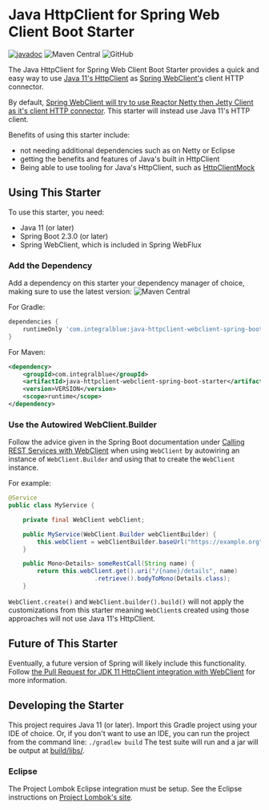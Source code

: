 # Java HttpClient for Spring Web Client Boot Starter
[![javadoc](https://javadoc.io/badge2/com.integralblue/java-httpclient-webclient-spring-boot-starter/javadoc.svg)](https://javadoc.io/doc/com.integralblue/java-httpclient-webclient-spring-boot-starter)
![Maven Central](https://img.shields.io/maven-central/v/com.integralblue/java-httpclient-webclient-spring-boot-starter)
![GitHub](https://img.shields.io/github/license/candrews/java-httpclient-webclient-spring-boot-starter)

The Java HttpClient for Spring Web Client Boot Starter provides a quick and easy way to use [Java 11's HttpClient](https://docs.oracle.com/en/java/javase/11/docs/api/java.net.http/java/net/http/HttpClient.html) as [Spring WebClient's](https://docs.spring.io/spring-boot/docs/2.3.4.RELEASE/reference/htmlsingle/#boot-features-webclient) client HTTP connector.

By default, [Spring WebClient will try to use Reactor Netty then Jetty Client as it's client HTTP connector](https://docs.spring.io/spring-boot/docs/2.3.4.RELEASE/reference/htmlsingle/#boot-features-webclient-runtime). This starter will instead use Java 11's HTTP client.

Benefits of using this starter include:
* not needing additional dependencies such as on Netty or Eclipse
* getting the benefits and features of Java's built in HttpClient
* Being able to use tooling for Java's HttpClient, such as [HttpClientMock](https://github.com/PGSSoft/HttpClientMock)

## Using This Starter
To use this starter, you need:
* Java 11 (or later)
* Spring Boot 2.3.0 (or later)
* Spring WebClient, which is included in Spring WebFlux

### Add the Dependency

Add a dependency on this starter your dependency manager of choice, making sure to use the latest version: ![Maven Central](https://img.shields.io/maven-central/v/com.integralblue/java-httpclient-webclient-spring-boot-starter)

For Gradle:
```groovy
dependencies {
	runtimeOnly 'com.integralblue:java-httpclient-webclient-spring-boot-starter:VERSION'
}
```

For Maven:
```xml
<dependency>
	<groupId>com.integralblue</groupId>
	<artifactId>java-httpclient-webclient-spring-boot-starter</artifactId>
	<version>VERSION</version>
    <scope>runtime</scope>
</dependency>
```

### Use the Autowired WebClient.Builder

Follow the advice given in the Spring Boot documentation under [Calling REST Services with WebClient](https://docs.spring.io/spring-boot/docs/2.3.4.RELEASE/reference/htmlsingle/#boot-features-webclient) when using `WebClient` by autowiring an instance of `WebClient.Builder` and using that to create the `WebClient` instance.

For example:
```java
@Service
public class MyService {

    private final WebClient webClient;

    public MyService(WebClient.Builder webClientBuilder) {
        this.webClient = webClientBuilder.baseUrl("https://example.org").build();
    }

    public Mono<Details> someRestCall(String name) {
        return this.webClient.get().uri("/{name}/details", name)
                        .retrieve().bodyToMono(Details.class);
    }
```

`WebClient.create()` and `WebClient.builder().build()` will not apply the customizations from this starter meaning `WebClient`s created using those approaches will not use Java 11's HttpClient.

## Future of This Starter
Eventually, a future version of Spring will likely include this functionality. Follow [the Pull Request for JDK 11 HttpClient integration with WebClient](https://github.com/spring-projects/spring-framework/pull/23432/) for more information.

## Developing the Starter
This project requires Java 11 (or later).
Import this Gradle project using your IDE of choice.
Or, if you don't want to use an IDE, you can run the project from the command line: `./gradlew build` The test suite will run and a jar will be output at [build/libs/](build/libs/).

### Eclipse
The Project Lombok Eclipse integration must be setup. See the Eclipse instructions on [Project Lombok's site](https://projectlombok.org/features/index.html).
